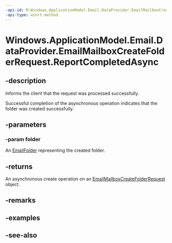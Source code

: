 ----api-id: M:Windows.ApplicationModel.Email.DataProvider.EmailMailboxCreateFolderRequest.ReportCompletedAsync(Windows.ApplicationModel.Email.EmailFolder)
-api-type: winrt method
---<!-- Method syntaxpublic Windows.Foundation.IAsyncAction ReportCompletedAsync(Windows.ApplicationModel.Email.EmailFolder folder)--># Windows.ApplicationModel.Email.DataProvider.EmailMailboxCreateFolderRequest.ReportCompletedAsync## -descriptionInforms the client that the request was processed successfully.Successful completion of the asynchronous operation indicates that the folder was created successfully.## -parameters### -param folderAn [EmailFolder](../windows.applicationmodel.email/emailfolder.md) representing the created folder.## -returnsAn asynchronous create operation on an [EmailMailboxCreateFolderRequest](emailmailboxcreatefolderrequest.md) object.## -remarks## -examples## -see-also